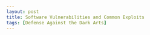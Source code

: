 ```yaml
---
layout: post
title: Software Vulnerabilities and Common Exploits
tags: [Defense Against the Dark Arts]
---
```

